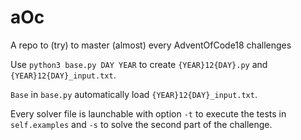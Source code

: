 # aOc
A repo to (try) to master (almost) every AdventOfCode18 challenges

Use `python3 base.py DAY YEAR` to create `{YEAR}12{DAY}.py` and `{YEAR}12{DAY}_input.txt`.

`Base` in `base.py` automatically load `{YEAR}12{DAY}_input.txt`.

Every solver file is launchable with option `-t` to execute the tests in `self.examples` and `-s` to solve the second part of the challenge.
